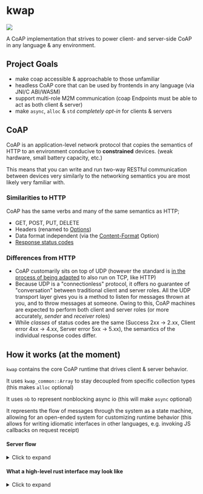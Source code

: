 # kwap
<img src="https://raw.githubusercontent.com/clov-coffee/kwap/main/static/banner.png" />

A CoAP implementation that strives to power client- and server-side CoAP in any language & any environment.

## Project Goals
 - make coap accessible & approachable to those unfamiliar
 - headless CoAP core that can be used by frontends in any language (via JNI/C ABI/WASM)
 - support multi-role M2M communication (coap Endpoints must be able to act as both client & server)
 - make `async`, `alloc` & `std` _completely opt-in_ for clients & servers

## CoAP
CoAP is an application-level network protocol that copies the semantics of HTTP
to an environment conducive to **constrained** devices. (weak hardware, small battery capacity, etc.)

This means that you can write and run two-way RESTful communication
between devices very similarly to the networking semantics you are
most likely very familiar with.

### Similarities to HTTP
CoAP has the same verbs and many of the same semantics as HTTP;
- GET, POST, PUT, DELETE
- Headers (renamed to [Options](https://datatracker.ietf.org/doc/html/rfc7252#section-5.10))
- Data format independent (via the [Content-Format](https://datatracker.ietf.org/doc/html/rfc7252#section-12.3) Option)
- [Response status codes](https://datatracker.ietf.org/doc/html/rfc7252#section-5.9)

### Differences from HTTP
- CoAP customarily sits on top of UDP (however the standard is [in the process of being adapted](https://tools.ietf.org/id/draft-ietf-core-coap-tcp-tls-11.html) to also run on TCP, like HTTP)
- Because UDP is a "connectionless" protocol, it offers no guarantee of "conversation" between traditional client and server roles. All the UDP transport layer gives you is a method to listen for messages thrown at you, and to throw messages at someone. Owing to this, CoAP machines are expected to perform both client and server roles (or more accurately, _sender_ and _receiver_ roles)
- While _classes_ of status codes are the same (Success 2xx -> 2.xx, Client error 4xx -> 4.xx, Server error 5xx -> 5.xx), the semantics of the individual response codes differ.

## How it works (at the moment)
`kwap` contains the core CoAP runtime that drives client & server behavior.

It uses `kwap_common::Array` to stay decoupled from specific collection types (this makes `alloc` optional)

It uses `nb` to represent nonblocking async io (this will make `async` optional)

It represents the flow of messages through the system as a state machine, allowing for an open-ended system for customizing runtime behavior (this allows for writing idiomatic interfaces in other languages, e.g. invoking JS callbacks on request receipt)

#### Server flow
<details>
  <summary>Click to expand</summary>

```
RecvDgram
    |
 {parse}--------------------
    |                       |
    v                       v
 Recv{Ack,Empty,Request}  MsgParseErr
     |                      |
 {process}--------          |
     |            | <-------
     |      ----> |
     v     |      v
  MsgProcessErr  ToSend
                  |
               {send}
                  |<----------------------
                  |------                 |
                  |      |                |
                  v      v                |
                Done    SendErr --{retry}-
                                          |
                                          |
                                          v
                                     SendPoisoned
```
</details>

#### What a high-level rust interface may look like
<details>
<summary>Click to expand</summary>

```rust
fn main() {
  let udp: kwap::Sock = std::UdpSocket::bind(/* addr */).unwrap();
  let server = kwap::Server::new(sock).resource(Hello);

  server.start();
}

struct Hello;
impl kwap::Resource for Hello {
  const ID: kwap::ResourceId = kwap::ResourceId::from_str("Hello");

  fn should_handle(&self, req: kwap::Req) -> bool {
    req.path.get(0) == Some("hello")
  }

  fn handle(&self, server: &kwap::Server, req: kwap::Req) -> kwap::Result<kwap::Rep> {
    if !req.method.is_get() {
      return kwap::rep::error::method_not_allowed();
    }

    let name = req.get(1).unwrap_or("World");

    if name == "Jeff" {
      return kwap::rep::error::unauthorized("Jeff, I told you this isn't for you. Please leave.");
    }

    let payload = serde_json::json!({"msg": format!("Hello, {}", name)});

    kwap::rep::ok::content(payload)
  }
}
```
</details>
